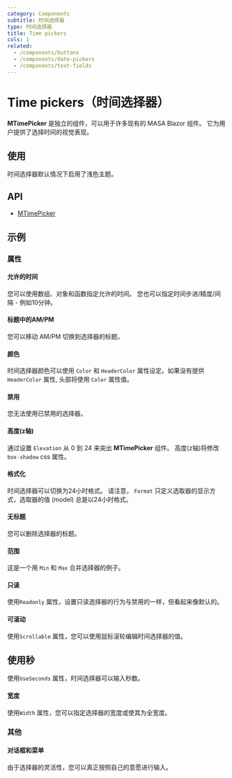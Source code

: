 ```yaml
---
category: Components
subtitle: 时间选择器
type: 时间选择器
title: Time pickers
cols: 1
related:
  - /components/buttons
  - /components/date-pickers
  - /components/text-fields
---
```


# Time pickers（时间选择器）

**MTimePicker** 是独立的组件，可以用于许多现有的 MASA Blazor 组件。 它为用户提供了选择时间的视觉表现。

## 使用

时间选择器默认情况下启用了浅色主题。

<time-pickers-usage></time-pickers-usage>

## API

- [MTimePicker](/api/MTimePicker)

## 示例

### 属性

#### 允许的时间

您可以使用数组、对象和函数指定允许的时间。 您也可以指定时间步进/精度/间隔 - 例如10分钟。

<example file="" />

#### 标题中的AM/PM

您可以移动 AM/PM 切换到选择器的标题。

<example file="" />

#### 颜色

时间选择器颜色可以使用 `Color` 和 `HeaderColor` 属性设定。如果没有提供 `HeaderColor` 属性, 头部将使用 `Color` 属性值。

<example file="" />

#### 禁用

您无法使用已禁用的选择器。

<example file="" />

#### 高度(z轴)

通过设置 `Elevation` 从 0 到 24 来突出 **MTimePicker** 组件。 高度(z轴)将修改 `box-shadow` css 属性。

<example file="" />

#### 格式化

时间选择器可以切换为24小时格式。 请注意， `Format` 只定义选取器的显示方式，选取器的值 (model) 总是以24小时格式。

<example file="" />

#### 无标题

您可以删除选择器的标题。

<example file="" />

#### 范围

这是一个用 `Min` 和 `Max` 合并选择器的例子。

<example file="" />

#### 只读

使用`Readonly` 属性，设置只读选择器的行为与禁用的一样，但看起来像默认的。

<example file="" />

#### 可滚动

使用`Scrollable` 属性，您可以使用鼠标滚轮编辑时间选择器的值。

<example file="" />

## 使用秒

使用`UseSeconds` 属性，时间选择器可以输入秒数。

<example file="" />

#### 宽度

使用`Width` 属性，您可以指定选择器的宽度或使其为全宽度。

<example file="" />

### 其他

#### 对话框和菜单

由于选择器的灵活性，您可以真正按照自己的意愿进行输入。

<example file="" />
